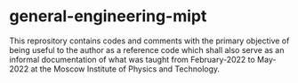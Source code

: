 # general-engineering-mipt

This reprository contains codes and comments with the primary objective of being useful to the author as a reference code which shall also serve as an informal documentation of what was taught from February-2022 to May-2022 at the Moscow Institute of Physics and Technology.
